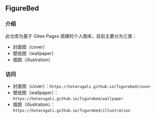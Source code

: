 ## FigureBed

### 介绍
此仓库为基于 Gitee Pages 搭建的个人图床，目前主要分为三类：
- 封面图（cover）
- 壁纸图（wallpaper）
- 插图（illustration）

### 访问
- 封面图（cover）：`https://hotarugali.github.io/figurebed/cover`
- 壁纸图（wallpaper）：`https://hotarugali.github.io/figurebed/wallpaper`
- 插图（illustration）：`https://hotarugali.github.io/figurebed/illustration`
